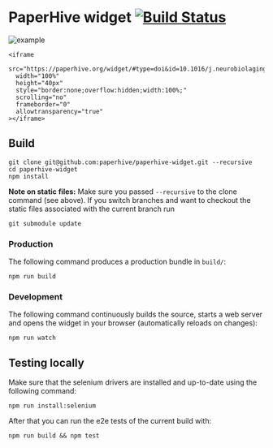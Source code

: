 # PaperHive widget [![Build Status](https://travis-ci.org/paperhive/paperhive-widget.svg?branch=master)](https://travis-ci.org/paperhive/paperhive-widget)

![example](https://cloud.githubusercontent.com/assets/3831683/16989765/b8f91a4e-4e95-11e6-84fc-73005b2fbcf0.png)

```
<iframe
  src="https://paperhive.org/widget/#type=doi&id=10.1016/j.neurobiolaging.2016.04.004"
  width="100%"
  height="40px"
  style="border:none;overflow:hidden;width:100%;"
  scrolling="no"
  frameborder="0"
  allowtransparency="true"
></iframe>
```

## Build

```
git clone git@github.com:paperhive/paperhive-widget.git --recursive
cd paperhive-widget
npm install
```

**Note on static files:**
Make sure you passed `--recursive` to the clone command (see above). If you
switch branches and want to checkout the static files associated with the
current branch run
```
git submodule update
```

### Production
The following command produces a production bundle in `build/`:
```
npm run build
```

### Development
The following command continuously builds the source, starts a web server
and opens the widget in your browser (automatically reloads on changes):
```
npm run watch
```

## Testing locally

Make sure that the selenium drivers are installed and up-to-date using the following command:

```
npm run install:selenium
```

After that you can run the e2e tests of the current build with:

```
npm run build && npm test
```
